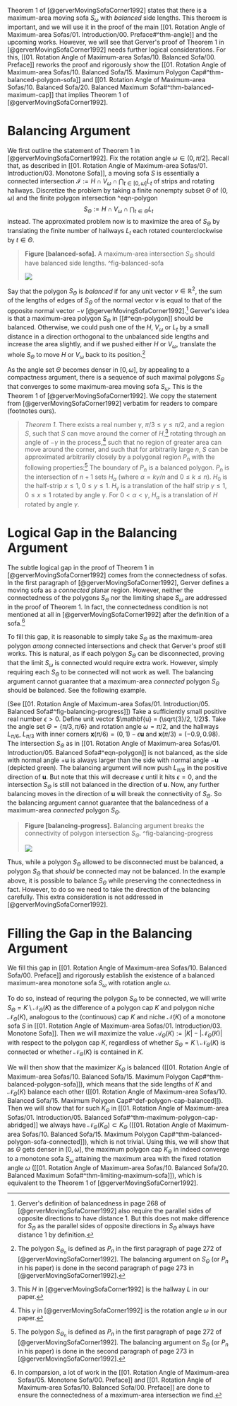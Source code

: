 Theorem 1 of [@gerverMovingSofaCorner1992] states that there is a maximum-area moving sofa $S_{\omega}$ with _balanced_ side lengths. This theroem is important, and we will use it in the proof of the main [[01. Rotation Angle of Maximum-area Sofas/01. Introduction/00. Preface#^thm-angle]] and the upcoming works. However, we will see that Gerver's proof of Theorem 1 in [@gerverMovingSofaCorner1992] needs further logical considerations. For this, [[01. Rotation Angle of Maximum-area Sofas/10. Balanced Sofa/00. Preface]] reworks the proof and rigorously show the [[01. Rotation Angle of Maximum-area Sofas/10. Balanced Sofa/15. Maximum Polygon Cap#^thm-balanced-polygon-sofa]] and [[01. Rotation Angle of Maximum-area Sofas/10. Balanced Sofa/20. Balanced Maximum Sofa#^thm-balanced-maximum-cap]] that implies Theorem 1 of [@gerverMovingSofaCorner1992].

# Balancing Argument

We first outline the statement of Theorem 1 in [@gerverMovingSofaCorner1992]. Fix the rotation angle $\omega \in (0, \pi/2]$. Recall that, as described in [[01. Rotation Angle of Maximum-area Sofas/01. Introduction/03. Monotone Sofa]], a moving sofa $S$ is essentially a connected intersection $\mathcal{I} := H \cap V_\omega \cap \bigcap_{t \in [0, \omega]} L_t$ of strips and rotating hallways. Discretize the problem by taking a finite nonempty subset $\Theta$ of $(0, \omega)$ and the finite polygon intersection ^eqn-polygon
$$
S_\Theta := H \cap V_\omega \cap \bigcap_{t \in \Theta} L_t
$$
instead. The approximated problem now is to maximize the area of $S_\Theta$ by translating the finite number of hallways $L_t$ each rotated counterclockwise by $t \in \Theta$.

> __Figure [balanced-sofa].__ A maximum-area intersection $S_\Theta$ should have balanced side lengths. ^fig-balanced-sofa
> 
> ![](images/balancedPolygon.svg)

Say that the polygon $S_\Theta$ is _balanced_ if for any unit vector $v \in \mathbb{R}^2$, the sum of the lengths of edges of $S_\Theta$ of the normal vector $v$ is equal to that of the opposite normal vector $-v$ [@gerverMovingSofaCorner1992].[^balanced] Gerver's idea is that a maximum-area polygon $S_\Theta$ in [[#^eqn-polygon]] should be balanced. Otherwise, we could push one of the $H$, $V_\omega$ or $L_t$ by a small distance in a direction orthogonal to the unbalanced side lengths and increase the area slightly, and if we pushed either $H$ or $V_\omega$, translate the whole $S_\Theta$ to move $H$ or $V_\omega$ back to its position.[^balancing-where]

As the angle set $\Theta$ becomes denser in $[0, \omega]$, by appealing to a compactness argument, there is a sequence of such maximal polygons $S_\Theta$ that converges to some maximum-area moving sofa $S_\omega$. This is the Theorem 1 of [@gerverMovingSofaCorner1992]. We copy the statement from [@gerverMovingSofaCorner1992] verbatim for readers to compare (footnotes ours).

> *Theorem 1.* There exists a real number $\gamma$, $\pi/3 \leq \gamma \leq \pi/2$, and a region $S$, such that $S$ can move around the corner of $H$,[^hallway-notation] rotating through an angle of $-\gamma$ in the process,[^rotation-angle] such that no region of greater area can move around the corner, and such that for arbitrarily large $n$, $S$ can be approximated arbitrarily closely by a polygonal region $P_n$ with the following properties:[^balancing-where] The boundary of $P_n$ is a balanced polygon. $P_n$ is the intersection of $n+1$ sets $H_\alpha$ (where $\alpha = k \gamma/n$ and $0 \leq k \leq n$). $H_0$ is the half-strip $x \leq 1$, $0 \leq y \leq 1$. $H_\gamma$ is a translation of the half strip $\gamma \leq 1$, $0 \leq x \leq 1$ rotated by angle $\gamma$. For $0 < \alpha < \gamma$, $H_\alpha$ is a translation of $H$ rotated by angle $\gamma$.

# Logical Gap in the Balancing Argument

The subtle logical gap in the proof of Theorem 1 in [@gerverMovingSofaCorner1992] comes from the connectedness of sofas. In the first paragraph of [@gerverMovingSofaCorner1992], Gerver defines a moving sofa as a _connected_ planar region. However, neither the connectedness of the polygons $S_\Theta$ nor the limiting shape $S_\omega$ are addressed in the proof of Theorem 1. In fact, the connectedness condition is not mentioned at all in [@gerverMovingSofaCorner1992] after the definition of a sofa.[^connected-comparsion]

To fill this gap, it is reasonable to simply take $S_\Theta$ as the maximum-area polygon _among_ connected intersections and check that Gerver's proof still works. This is natural, as if each polygon $S_\Theta$ can be disconnected, proving that the limit $S_\omega$ is connected would require extra work. However, simply requiring each $S_\Theta$ to be connected will not work as well. The balancing argument cannot guarantee that a maximum-area _connected_ polygon $S_\Theta$ should be balanced. See the following example.

(See [[01. Rotation Angle of Maximum-area Sofas/01. Introduction/05. Balanced Sofa#^fig-balancing-progress]]) Take a sufficiently small positive real number $\epsilon > 0$. Define unit vector $\mathbf{u} = (\sqrt{3}/2, 1/2)$. Take the angle set $\Theta = \left\{ \pi/3, \pi/6 \right\}$ and rotation angle $\omega = \pi/2$, and the hallways $L_{\pi/6}$, $L_{\pi/3}$ with inner corners $\mathbf{x}(\pi/6) = (0, 1) - \epsilon  \mathbf{u}$ and $\mathbf{x}(\pi/3) = (-0.9, 0.98)$. The intersection $S_\Theta$ as in [[01. Rotation Angle of Maximum-area Sofas/01. Introduction/05. Balanced Sofa#^eqn-polygon]] is not balanced, as the side with normal angle $+ \mathbf{u}$ is always larger than the side with normal angle $-\mathbf{u}$ (depicted green). The balancing argument will now push $L_{\pi/6}$ in the positive direction of $\mathbf{u}$. But note that this will decrease $\epsilon$ until it hits $\epsilon = 0$, and the intersection $S_\Theta$ is still not balanced in the direction of $\mathbf{u}$. Now, any further balancing moves in the direction of $\mathbf{u}$ will break the connectivity of $S_\Theta$. So the balancing argument cannot guarantee that the balancedness of a maximum-area _connected_ polygon $S_\Theta$.

> __Figure [balancing-progress].__ Balancing argument breaks the connectivity of polygon intersection $S_\Theta$. ^fig-balancing-progress
> 
> ![](images/balancingProgress.svg)

Thus, while a polygon $S_\Theta$ allowed to be disconnected must be balanced, a polygon $S_\Theta$ that _should_ be connected may not be balanced. In the example above, it is possible to balance $S_\Theta$ while preserving the connectedness in fact. However, to do so we need to take the direction of the balancing carefully. This extra consideration is not addressed in [@gerverMovingSofaCorner1992].

# Filling the Gap in the Balancing Argument

We fill this gap in [[01. Rotation Angle of Maximum-area Sofas/10. Balanced Sofa/00. Preface]] and rigorously establish the existence of a balanced maximum-area monotone sofa $S_\omega$ with rotation angle $\omega$.

To do so, instead of requring the polygon $S_{\Theta}$ to be connected, we will write $S_\Theta = K \setminus \mathcal{N}_\Theta(K)$ as the difference of a polygon cap $K$ and polygon niche $\mathcal{N}_\Theta(K)$, analogous to the (continuous) cap $K$ and niche $\mathcal{N}(K)$ of a monotone sofa $S$ in [[01. Rotation Angle of Maximum-area Sofas/01. Introduction/03. Monotone Sofa]]. Then we will maximize the value $\mathcal{A}_\Theta(K) := |K| - |\mathcal{N}_\Theta(K)|$ with respect to the polygon cap $K$, regardless of whether $S_{\Theta} = K \setminus \mathcal{N}_\Theta(K)$ is connected or whether $\mathcal{N}_\Theta(K)$ is contained in $K$. 

We will then show that the maximizer $K_\Theta$ is balanced ([[01. Rotation Angle of Maximum-area Sofas/10. Balanced Sofa/15. Maximum Polygon Cap#^thm-balanced-polygon-sofa]]), which means that the side lengths of $K$ and $\mathcal{N}_\Theta(K)$ balance each other ([[01. Rotation Angle of Maximum-area Sofas/10. Balanced Sofa/15. Maximum Polygon Cap#^def-polygon-cap-balanced]]). Then we will show that for such $K_\Theta$ in [[01. Rotation Angle of Maximum-area Sofas/01. Introduction/05. Balanced Sofa#^thm-maximum-polygon-cap-abridged]] we always have $\mathcal{N}_\Theta(K_\Theta) \subset K_\Theta$ ([[01. Rotation Angle of Maximum-area Sofas/10. Balanced Sofa/15. Maximum Polygon Cap#^thm-balanced-polygon-sofa-connected]]), which is not trivial. Using this, we will show that as $\Theta$ gets denser in $[0,\omega]$, the maximum polygon cap $K_\Theta$ in indeed converge to a monotone sofa $S_\omega$ attaining the maximum area with the fixed rotation angle $\omega$ ([[01. Rotation Angle of Maximum-area Sofas/10. Balanced Sofa/20. Balanced Maximum Sofa#^thm-limiting-maximum-sofa]]), which is equivalent to the Theorem 1 of [@gerverMovingSofaCorner1992].

[^balanced]: Gerver's definition of balancedness in page 268 of [@gerverMovingSofaCorner1992] also require the parallel sides of opposite directions to have distance 1. But this does not make difference for $S_\Theta$ as the parallel sides of opposite directions in $S_\Theta$ always have distance 1 by definition.

[^balancing-where]: The polygon $S_{\Theta_n}$ is defined as $P_n$ in the first paragraph of page 272 of [@gerverMovingSofaCorner1992]. The balancing argument on $S_{\Theta}$ (or $P_n$ in his paper) is done in the second paragraph of page 273 in [@gerverMovingSofaCorner1992].

[^hallway-notation]: This $H$ in [@gerverMovingSofaCorner1992] is the hallway $L$ in our paper.

[^rotation-angle]: This $\gamma$ in [@gerverMovingSofaCorner1992] is the rotation angle $\omega$ in our paper.

[^connected-comparsion]: In comparsion, a lot of work in the [[01. Rotation Angle of Maximum-area Sofas/05. Monotone Sofa/00. Preface]] and [[01. Rotation Angle of Maximum-area Sofas/10. Balanced Sofa/00. Preface]] are done to ensure the connectedness of a maximum-area intersection we find.